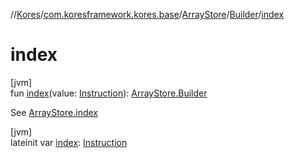 //[Kores](../../../../index.md)/[com.koresframework.kores.base](../../index.md)/[ArrayStore](../index.md)/[Builder](index.md)/[index](--index--.md)

# index

[jvm]\
fun [index](--index--.md)(value: [Instruction](../../../com.koresframework.kores/-instruction/index.md)): [ArrayStore.Builder](index.md)

See [ArrayStore.index](../--index--.md)

[jvm]\
lateinit var [index](--index--.md): [Instruction](../../../com.koresframework.kores/-instruction/index.md)
